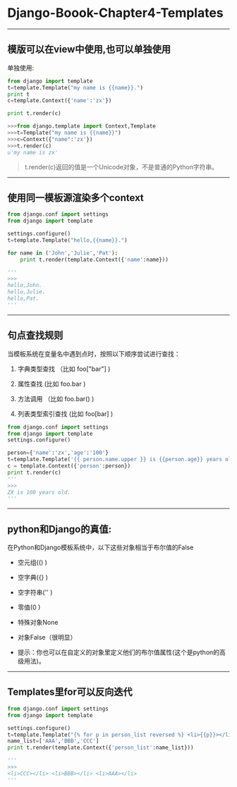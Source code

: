 # Django-Boook-Chapter4-Templates



---
## 模版可以在view中使用,也可以单独使用

单独使用:
```python
from django import template
t=template.Template("my name is {{name}}.")
print t
c=template.Context({'name':'zx'})

print t.render(c)
```

```python
>>>from django.template import Context,Template
>>>t=Template("my name is {{name}}")
>>>c=Context({"name":'zx'})
>>>t.render(c)
u'my name is zx'
```

> t.render(c)返回的值是一个Unicode对象，不是普通的Python字符串。

----

## 使用同一模板源渲染多个context

```python
from django.conf import settings
from django import template

settings.configure()
t=template.Template("hello,{{name}}.")

for name in ('John','Julie','Pat'):
    print t.render(template.Context({'name':name}))

'''
>>> 
hello,John.
hello,Julie.
hello,Pat.
'''
```

----
## 句点查找规则

 当模板系统在变量名中遇到点时，按照以下顺序尝试进行查找：

1. 字典类型查找 （比如 foo["bar"] )

2. 属性查找 (比如 foo.bar )

3. 方法调用 （比如 foo.bar() )

4. 列表类型索引查找 (比如 foo[bar] )

```python
from django.conf import settings
from django import template
settings.configure()

person={'name':'zx','age':'100'}
t=template.Template('{{ person.name.upper }} is {{person.age}} years old.}')
c = template.Context({'person':person})
print t.render(c)
'''
>>>
ZX is 100 years old.
'''
```
---

## python和Django的真值:

在Python和Django模板系统中，以下这些对象相当于布尔值的False

- 空元组(() )

- 空字典({} )

- 空字符串('' )

- 零值(0 )

- 特殊对象None

- 对象False（很明显）

- 提示：你也可以在自定义的对象里定义他们的布尔值属性(这个是python的高级用法)。

---

## Templates里for可以反向迭代

```python
from django.conf import settings
from django import template

settings.configure()
t=template.Template("{% for p in person_list reversed %} <li>{{p}}></li>{% endfor %}")
name_list=['AAA','BBB','CCC']
print t.render(template.Context({'person_list':name_list}))

'''
>>> 
<li>CCC></li> <li>BBB></li> <li>AAA></li>
'''
```